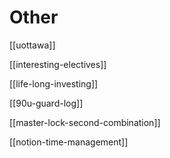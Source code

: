 # Other

[[uottawa]]

[[interesting-electives]]

[[life-long-investing]]

[[90u-guard-log]]

[[master-lock-second-combination]]

[[notion-time-management]]
